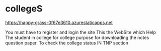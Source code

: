 # collegeS
https://happy-grass-0f67e3610.azurestaticapps.net

You must have to register and login the site
This the WebSite which Help The student in college for college purpose for downloading the notes question paper.
To check the college status IN TNP section
